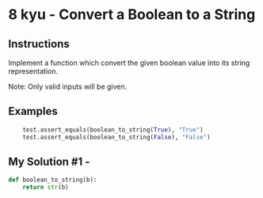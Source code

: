 # 8 kyu - Convert a Boolean to a String
## Instructions
Implement a function which convert the given boolean value into its string representation.

Note: Only valid inputs will be given.

## Examples
```python
    test.assert_equals(boolean_to_string(True), "True")
    test.assert_equals(boolean_to_string(False), "False")
```

## My Solution #1 - 
```python
def boolean_to_string(b):
    return str(b)
```